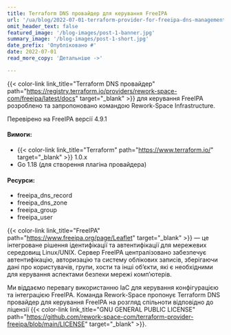 ```yaml
---
title: Terraform DNS провайдер для керування FreeIPA
url: '/ua/blog/2022-07-01-terraform-provider-for-freeipa-dns-management'
omit_header_text: false
featured_image: '/blog-images/post-1-banner.jpg'
summary_image: '/blog-images/post-1-short.jpg'
date_prefix: 'Опубліковано #'
date: 2022-07-01
read_more_copy: 'Детальніше ->'

---
```


{{< color-link link_title="Terraform DNS провайдер" path="https://registry.terraform.io/providers/rework-space-com/freeipa/latest/docs" target="_blank" >}}
для керування FreeIPA розроблено та запропоновано командою Rework-Space Infrastructure.

Перевірено на FreeIPA версії 4.9.1

#### Вимоги:
- {{< color-link link_title="Terraform" path="https://www.terraform.io/" target="_blank" >}} 1.0.x
- Go 1.18 (для створення плагіна провайдера)

#### Ресурси:
- freeipa_dns_record
- freeipa_dns_zone
- freeipa_group
- freeipa_user

{{< color-link link_title="FreeIPA" path="https://www.freeipa.org/page/Leaflet" target="_blank" >}}
— це інтегроване рішення ідентифікації та автентифікації для мережевих 
середовищ Linux/UNIX. Сервер FreeIPA централізовано забезпечує автентифікацію, авторизацію та систему облікових записів, 
зберігаючи дані про користувачів, групи, хости та інші об’єкти, які є необхідними для керування аспектами безпеки 
мережі комп’ютерів.

Ми віддаємо перевагу використанню IaC для керування конфігурацією та інтеграцією FreeIPA. Команда Rework-Space пропонує 
Terraform DNS провайдер для керування FreeIPA на розгляд спільноти відповідно до ліцензії
{{< color-link link_title="GNU GENERAL PUBLIC LICENSE" path="https://github.com/rework-space-com/terraform-provider-freeipa/blob/main/LICENSE" target="_blank" >}}.
